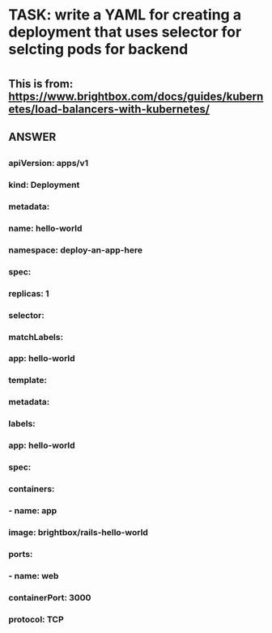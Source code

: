 
#
# TASK:  write a YAML for creating a deployment that uses selector for selcting pods for backend
#


## This is from:  https://www.brightbox.com/docs/guides/kubernetes/load-balancers-with-kubernetes/


##
## ANSWER
##

### apiVersion: apps/v1
### kind: Deployment
### metadata:
###  name: hello-world
###  namespace: deploy-an-app-here
### spec:
###  replicas: 1
###  selector:
###    matchLabels:
###      app: hello-world
###  template:
###    metadata:
###      labels:
###        app: hello-world
###    spec:
###      containers:
###        - name: app
###          image: brightbox/rails-hello-world
###          ports:
###            - name: web
###              containerPort: 3000
###              protocol: TCP
###


